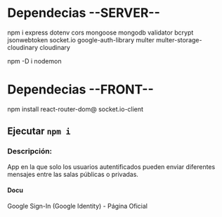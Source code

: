 # Dependecias --SERVER--
npm i express dotenv cors mongoose mongodb validator bcrypt jsonwebtoken socket.io google-auth-library multer multer-storage-cloudinary cloudinary

npm -D i nodemon

# Dependecias --FRONT--
npm install react-router-dom@ socket.io-client

## Ejecutar `npm i`

### Descripción:
App en la que solo los usuarios autentificados pueden enviar diferentes mensajes entre las salas públicas o privadas.

#### Docu
Google Sign-In (Google Identity) - Página Oficial
